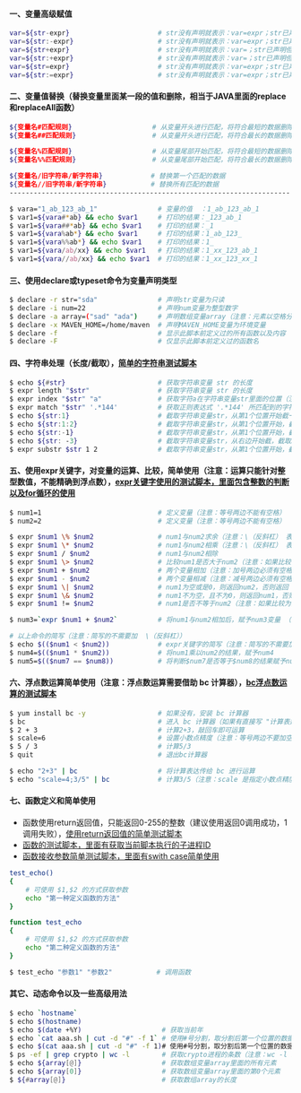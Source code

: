 #### 一、变量高级赋值
```bash
var=${str-expr}                      # str没有声明就表示：var=expr；str已声明但没有值就表示：var=；str已声明且有值就表示：var=$str
var=${str:-expr}                     # str没有声明就表示：var=expr；str已声明但没有值就表示：var=expr；str已声明且有值就表示：var=$str
var=${str+expr}                      # str没有声明就表示：var=；str已声明但没有值就表示：var=expr；str已声明且有值就表示：var=expr
var=${str:+expr}                     # str没有声明就表示：var=；str已声明但没有值就表示：var=；str已声明且有值就表示：var=expr
var=${str=expr}                      # str没有声明就表示：var=expr；str已声明但没有值就表示：var=；str已声明且有值就表示：var=$str
var=${str:=expr}                     # str没有声明就表示：var=expr；str已声明但没有值就表示：var=expr；str已声明且有值就表示：var=$str
```

#### 二、变量值替换（替换变量里面某一段的值和删除，相当于JAVA里面的replace和replaceAll函数）
```bash
${变量名#匹配规则}                    # 从变量开头进行匹配，将符合最短的数据删除
${变量名##匹配规则}                   # 从变量开头进行匹配，将符合最长的数据删除

${变量名%匹配规则}                    # 从变量尾部开始匹配，将符合最短的数据删除
${变量名%%匹配规则}                   # 从变量尾部开始匹配，将符合最长的数据删除

${变量名/旧字符串/新字符串}            # 替换第一个匹配的数据
${变量名//旧字符串/新字符串}           # 替换所有匹配的数据
----------------------------------------------------------------------

$ vara="1_ab_123_ab_1"               # 变量的值  ：1_ab_123_ab_1
$ var1=${vara#*ab} && echo $var1     # 打印的结果：_123_ab_1
$ var1=${vara##*ab} && echo $var1    # 打印的结果：_1
$ var1=${vara%ab*} && echo $var1     # 打印的结果：1_ab_123_
$ var1=${vara%%ab*} && echo $var1    # 打印的结果：1_
$ var1=${vara/ab/xx} && echo $var1   # 打印的结果：1_xx_123_ab_1
$ var1=${vara//ab/xx} && echo $var1  # 打印的结果：1_xx_123_xx_1
```

#### 三、使用declare或typeset命令为变量声明类型
```bash
$ declare -r str="sda"               # 声明str变量为只读
$ declare -i num=22                  # 声明num变量为整型数字
$ declare -a array=("sad" "ada")     # 声明数组变量array（注意：元素以空格分隔）
$ declare -x MAVEN_HOME=/home/maven  # 声明MAVEN_HOME变量为环境变量
$ declare -f                         # 显示此脚本前定义过的所有函数以及内容
$ declare -F                         # 仅显示此脚本前定义过的函数名
```

#### 四、字符串处理（长度/截取），[简单的字符串测试脚本](https://github.com/firechiang/linux-test/tree/master/sh/str_example.sh)
```bash
$ echo ${#str}                       # 获取字符串变量 str 的长度
$ expr length "$str"                 # 获取字符串变量 str 的长度
$ expr index "$str" "a"              # 获取字符a在字符串变量str里面的位置（注意：这个只能查找单个字符）
$ expr match "$str" '.*144'          # 获取正则表达式 '.*144' 所匹配到的字符在字符串变量str里所占的长度
$ echo ${str:1}                      # 截取字符串变量str，从第1个位置开始截一直截到最后（注意：字符串从0开始计算）
$ echo ${str:1:2}                    # 截取字符串变量str，从第1个位置开始，截到第2个位置（注意：字符串从0开始计算）
$ echo ${str:-1}                     # 截取字符串变量str，从第1个位置开始，截到第2个位置（注意：字符串从0开始计算）
$ echo ${str: -3}                    # 截取字符串变量str，从右边开始截，截取3位（注意：-3和冒号之间是有空格的）
$ expr substr $str 1 2               # 截取字符串变量str，从第1个位置开始，截到第2个位置（注意：字符串从1开始计算）
```

#### 五、使用expr关键字，对变量的运算、比较，简单使用（注意：运算只能针对整型数值，不能精确到浮点数），[expr关键字使用的测试脚本，里面包含整数的判断以及for循环的使用](https://github.com/firechiang/linux-test/tree/master/sh/sum_example.sh)
```bash
$ num1=1                             # 定义变量（注意：等号两边不能有空格）
$ num2=2                             # 定义变量（注意：等号两边不能有空格）

$ expr $num1 \% $num2                # num1与num2求余（注意：\（反斜杠） 表示转义）
$ expr $num1 \* $num2                # num1与num2相乘（注意：\（反斜杠） 表示转义）
$ expr $num1 / $num2                 # num1与num2相除
$ expr $num1 \> $num2                # 比较num1是否大于num2（注意：如果比较为真直接返回 1，为假 返回 0但不会输出。 \（反斜杠） 表示转义） 
$ expr $num1 + $num2                 # 两个变量相加（注意：加号两边必须有空格）
$ expr $num1 - $num2                 # 两个变量相减（注意：减号两边必须有空格）
$ expr $num1 \| $num2                # num1为空或是0，则返回num2，否则返回 num1（注意： \（反斜杠） 表示转义）
$ expr $num1 \& $num2                # num1不为空，且不为0，则返回num1，否则返回 0（注意： \（反斜杠） 表示转义）
$ expr $num1 != $num2                # num1是否不等于num2（注意：如果比较为真直接返回 1，为假 返回 0但不会输出。 \（反斜杠） 表示转义）

$ num3=`expr $num1 + $num2`          # 将num1与num2相加后，赋予num3变量 （注意：等号两边不能有空格）

# 以上命令的简写（注意：简写的不需要加  \（反斜杠））
$ echo $(($num1 < $num2))            # expr关键字的简写（注意：简写的不需要加  \（反斜杠））
$ num4=$(($num1 * $num2))            # 将num1乘以num2的结果，赋予num4
$ num5=$(($num7 == $num8))           # 将判断$num7是否等于$num8的结果赋予num5（注意：简写的方式，判断相等要用2个等号）
```

#### 六、浮点数运算简单使用（注意：浮点数运算需要借助 bc 计算器），[bc浮点数运算的测试脚本](https://github.com/firechiang/linux-test/tree/master/sh/bc_example.sh)
```bash
$ yum install bc -y                  # 如果没有，安装 bc 计算器
$ bc                                 # 进入 bc 计算器（如果有直接写 "计算表达式" 即可运算）
$ 2 + 3                              # 计算2+3，敲回车即可运算
$ scale=6                            # 设置小数点精度（注意：等号两边不要加空格） 
$ 5 / 3                              # 计算5/3
$ quit                               # 退出bc计算器

$ echo "2+3" | bc                    # 将计算表达传给 bc 进行运算
$ echo "scale=4;3/5" | bc            # 计算3/5（注意：scale 是指定小数点精度）
```

#### 七、函数定义和简单使用
 - 函数使用return返回值，只能返回0-255的整数（建议使用返回0调用成功，1调用失败），[使用return返回值的简单测试脚本](https://github.com/firechiang/linux-test/tree/master/sh/function_example_2.sh)
 - [函数的测试脚本，里面有获取当前脚本执行的子进程ID](https://github.com/firechiang/linux-test/tree/master/sh/function_example.sh)
 - [函数接收参数简单测试脚本，里面有swith case简单使用](https://github.com/firechiang/linux-test/tree/master/sh/function_example_1.sh)
```bash
test_echo()
{
    # 可使用 $1,$2 的方式获取参数
    echo "第一种定义函数的方法"
}

function test_echo
{
    # 可使用 $1,$2 的方式获取参数
    echo "第二种定义函数的方法"
}

$ test_echo "参数1" "参数2"           # 调用函数
```

#### 其它、动态命令以及一些高级用法
```bash
$ echo `hostname`
$ echo $(hostname)
$ echo $(date +%Y)                    # 获取当前年
$ echo `cat aaa.sh | cut -d "#" -f 1` # 使用#号分割，取分割后第一个位置的数据（-d指定分隔符，-f指定获取位置）
$ echo $(cat aaa.sh | cut -d "#" -f 1)# 使用#号分割，取分割后第一个位置的数据（-d指定分隔符，-f指定获取位置）
$ ps -ef | grep crypto | wc -l        # 获取crypto进程的条数（注意：wc -l 就是统计数据的条数）
$ echo ${array[@]}                    # 获取数组变量array里面的所有元素
$ echo ${array[0]}                    # 获取数组变量array里面的第0个元素
$ ${#array[@]}                        # 获取数组array的长度
```